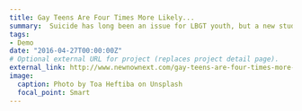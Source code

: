 ```yaml
---
title: Gay Teens Are Four Times More Likely...
summary:  Suicide has long been an issue for LBGT youth, but a new study finds that they’re four times as likely to try ...
tags:
- Demo
date: "2016-04-27T00:00:00Z"
# Optional external URL for project (replaces project detail page).
external_link: http://www.newnownext.com/gay-teens-are-four-times-more-likely-to-attempt-suicide/12/2017/
image:
  caption: Photo by Toa Heftiba on Unsplash
  focal_point: Smart
---
```

